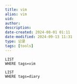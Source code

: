 ```yaml
---
title: vim
alias: vim
uid: 
author: 
description: 
date-created: 2024-08-01 01:11
date-modified: 2024-09-13 11:31
type: 记录 
tags: [tools]
---
```


```dataview
LIST
WHERE tags=vim

```

```dataview
LIST
WHERE tags=diary

```
